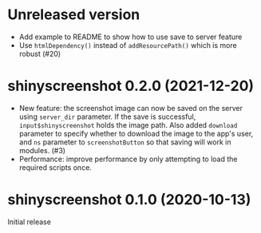 # Unreleased version

- Add example to README to show how to use save to server feature
- Use `htmlDependency()` instead of `addResourcePath()` which is more robust (#20)

# shinyscreenshot 0.2.0 (2021-12-20)

- New feature: the screenshot image can now be saved on the server using `server_dir` parameter. If the save is successful, `input$shinyscreenshot` holds the image path. Also added `download` parameter to specify whether to download the image to the app's user, and `ns` parameter to `screenshotButton` so that saving will work in modules. (#3)
- Performance: improve performance by only attempting to load the required scripts once.

# shinyscreenshot 0.1.0 (2020-10-13)

Initial release
